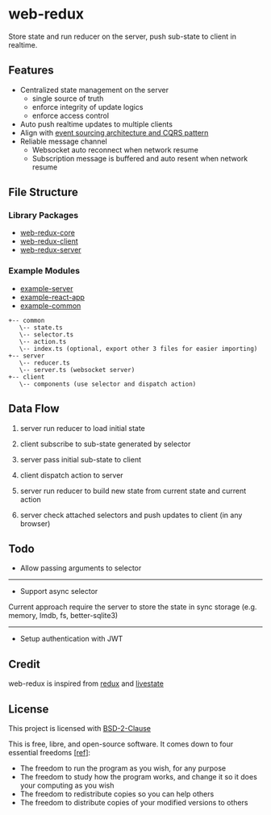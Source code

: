 # web-redux

Store state and run reducer on the server, push sub-state to client in realtime.

## Features

- Centralized state management on the server
  - single source of truth
  - enforce integrity of update logics
  - enforce access control
- Auto push realtime updates to multiple clients
- Align with [event sourcing architecture and CQRS pattern](https://cqrs-documents.surge.sh)
- Reliable message channel
  - Websocket auto reconnect when network resume
  - Subscription message is buffered and auto resent when network resume

## File Structure

### Library Packages

- [web-redux-core](./lib/web-redux-core)
- [web-redux-client](./lib/web-redux-client)
- [web-redux-server](./lib/web-redux-server)

### Example Modules

- [example-server](./example/server)
- [example-react-app](./example/react-app)
- [example-common](./example/common)

```
+-- common
   \-- state.ts
   \-- selector.ts
   \-- action.ts
   \-- index.ts (optional, export other 3 files for easier importing)
+-- server
   \-- reducer.ts
   \-- server.ts (websocket server)
+-- client
   \-- components (use selector and dispatch action)
```

## Data Flow

1. server run reducer to load initial state

2. client subscribe to sub-state generated by selector

3. server pass initial sub-state to client

4. client dispatch action to server

5. server run reducer to build new state from current state and current action

6. server check attached selectors and push updates to client (in any browser)

## Todo

- Allow passing arguments to selector

---

- Support async selector

Current approach require the server to store the state in sync storage (e.g. memory, lmdb, fs, better-sqlite3)

---

- Setup authentication with JWT

## Credit

web-redux is inspired from [redux](https://redux.js.org) and [livestate](https://www.livestate.io)

## License

This project is licensed with [BSD-2-Clause](./LICENSE)

This is free, libre, and open-source software. It comes down to four essential freedoms [[ref]](https://seirdy.one/2021/01/27/whatsapp-and-the-domestication-of-users.html#fnref:2):

- The freedom to run the program as you wish, for any purpose
- The freedom to study how the program works, and change it so it does your computing as you wish
- The freedom to redistribute copies so you can help others
- The freedom to distribute copies of your modified versions to others

